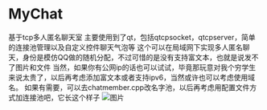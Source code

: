 # MyChat
基于tcp多人匿名聊天室
主要使用到了qt，包括qtcpsocket，qtcpserver，简单的连接池管理以及自定义控件聊天气泡等
这个可以在局域网下实现多人匿名聊天，身份是模仿QQ做的随机分配，不过可惜的是没有支持富文本，也就是说发不了图片和文件
当然，如果你有公网ip的话也可以试试，毕竟那玩意对我个穷学生来说太贵了，以后再考虑添加富文本或者支持ipv6，当然或许也可以考虑使用域名。
如果有需要，可以去chatmember.cpp改名字池，以后再考虑用配置文件方式加连接池吧，它长这个样子
![图片](https://github.com/Aidener/MyChat/assets/86001568/31ffcc8d-f3ad-4f89-83fd-e11bba9f7951)
